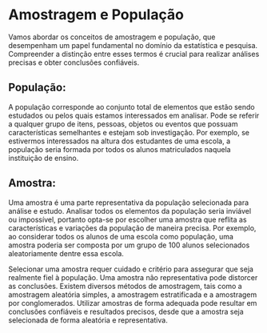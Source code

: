 <h1>Amostragem e População</h1>

<p>Vamos abordar os conceitos de amostragem e população, que desempenham um papel fundamental no domínio da estatística e pesquisa. Compreender a distinção entre esses termos é crucial para realizar análises precisas e obter conclusões confiáveis.</p>

<h2>População:</h2>

<p>A população corresponde ao conjunto total de elementos que estão sendo estudados ou pelos quais estamos interessados em analisar. Pode se referir a qualquer grupo de itens, pessoas, objetos ou eventos que possuam características semelhantes e estejam sob investigação. Por exemplo, se estivermos interessados na altura dos estudantes de uma escola, a população seria formada por todos os alunos matriculados naquela instituição de ensino.</p>

<h2>Amostra:</h2>

<p>Uma amostra é uma parte representativa da população selecionada para análise e estudo. Analisar todos os elementos da população seria inviável ou impossível, portanto opta-se por escolher uma amostra que reflita as características e variações da população de maneira precisa. Por exemplo, ao considerar todos os alunos de uma escola como população, uma amostra poderia ser composta por um grupo de 100 alunos selecionados aleatoriamente dentre essa escola.</p>

<p>Selecionar uma amostra requer cuidado e critério para assegurar que seja realmente fiel à população. Uma amostra não representativa pode distorcer as conclusões. Existem diversos métodos de amostragem, tais como a amostragem aleatória simples, a amostragem estratificada e a amostragem por conglomerados. Utilizar amostras de forma adequada pode resultar em conclusões confiáveis e resultados precisos, desde que a amostra seja selecionada de forma aleatória e representativa.</p>

